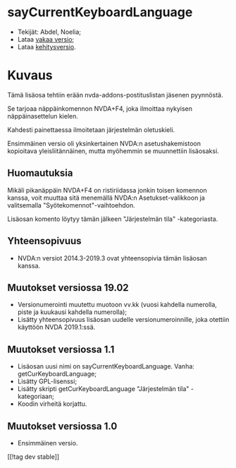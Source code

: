 # sayCurrentKeyboardLanguage #

* Tekijät: Abdel, Noelia;
* Lataa [vakaa versio][1];
* Lataa [kehitysversio][2].

# Kuvaus #

Tämä lisäosa tehtiin erään nvda-addons-postituslistan jäsenen pyynnöstä.

Se tarjoaa näppäinkomennon NVDA+F4, joka ilmoittaa nykyisen näppäinasettelun
kielen.

Kahdesti painettaessa ilmoitetaan järjestelmän oletuskieli.

Ensimmäinen versio oli yksinkertainen NVDA:n asetushakemistoon kopioitava
yleisliitännäinen, mutta myöhemmin se muunnettiin lisäosaksi.

## Huomautuksia ##

Mikäli pikanäppäin NVDA+F4 on ristiriidassa jonkin toisen komennon kanssa,
voit muuttaa sitä menemällä NVDA:n Asetukset-valikkoon ja valitsemalla
"Syötekomennot"-vaihtoehdon.

Lisäosan komento löytyy tämän jälkeen "Järjestelmän tila" -kategoriasta.

## Yhteensopivuus ##

* NVDA:n versiot 2014.3-2019.3 ovat yhteensopivia tämän lisäosan kanssa.

## Muutokset versiossa 19.02 ##

* Versionumerointi muutettu muotoon vv.kk (vuosi kahdella numerolla, piste
  ja kuukausi kahdella numerolla);
* Lisätty yhteensopivuus lisäosan uudelle versionumeroinnille, joka otettiin
  käyttöön NVDA 2019.1:ssä.

## Muutokset versiossa 1.1 ##

* Lisäosan uusi nimi on sayCurrentKeyboardLanguage. Vanha:
  getCurKeyboardLanguage;
* Lisätty GPL-lisenssi;
* Lisätty skripti getCurKeyboardLanguage "Järjestelmän tila" -kategoriaan;
* Koodin virheitä korjattu.

## Muutokset versiossa 1.0 ##

* Ensimmäinen versio.

[[!tag dev stable]]

[1]: https://addons.nvda-project.org/files/get.php?file=ckbl

[2]: https://addons.nvda-project.org/files/get.php?file=ckbl-dev

